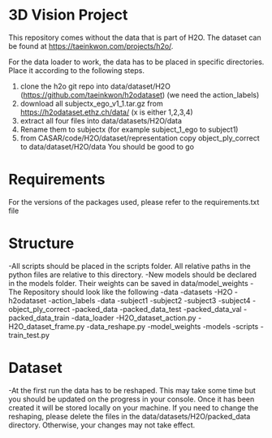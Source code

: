 # 3D Vision Project

This repository comes without the data that is part of H2O. The dataset can be found at https://taeinkwon.com/projects/h2o/.

For the data loader to work, the data has to be placed in specific directories. Place it according to the following steps.
1. clone the h2o git repo into data/dataset/H2O (https://github.com/taeinkwon/h2odataset) (we need the action_labels)
2. download all subjectx_ego_v1_1.tar.gz from https://h2odataset.ethz.ch/data/ (x is either 1,2,3,4) 
3. extract all four files into data/datasets/H2O/data 
4. Rename them to subjectx (for example subject_1_ego to subject1)
5. from CASAR/code/H2O/dataset/representation copy object_ply_correct to data/dataset/H2O/data
You should be good to go

# Requirements
For the versions of the packages used, please refer to the requirements.txt file

# Structure
-All scripts should be placed in the scripts folder. All relative paths in the python files are relative to this directory.
-New models should be declared in the models folder. Their weights can be saved in data/model_weights
-The Repository should look like the following
-data
    -datasets
        -H2O
            -h2odataset
                -action_labels
            -data
                -subject1
                -subject2
                -subject3
                -subject4
                -object_ply_correct
            -packed_data
                -packed_data_test
                -packed_data_val
                -packed_data_train
            -data_loader
                -H2O_dataset_action.py
                -H2O_dataset_frame.py
                -data_reshape.py
    -model_weights
-models
-scripts
    -train_test.py

# Dataset
-At the first run the data has to be reshaped. This may take some time but you should be updated on the progress in your console. Once it has been created it will be stored locally on your machine.
If you need to change the reshaping, please delete the files in the data/datasets/H2O/packed_data directory. Otherwise, your changes may not take effect.
